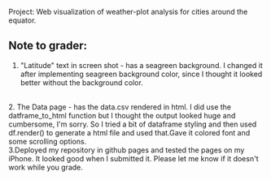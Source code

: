 Project: Web visualization of weather-plot analysis for cities around the equator.

Note to grader:
----------------------
1. "Latitude" text in screen shot - has a seagreen background. I changed it after implementing seagreen background color, since I thought it looked better without the background color.
<br>
2. The Data page - has the data.csv rendered in html. I did use the datframe_to_html function but I thought the output looked huge and cumbersome, I'm sorry. So I tried a bit of dataframe styling and then used df.render() to generate a html file and used that.Gave it colored font and some scrolling options.
<br>
3.Deployed my repository in github pages and tested the pages on my iPhone. It looked good when I submitted it. Please let me know if it doesn't work while you grade.
